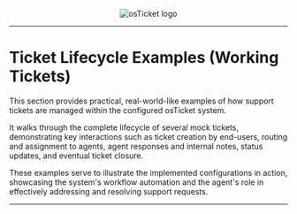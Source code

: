 <p align="center">
  <img src="https://i.imgur.com/Clzj7Xs.png" alt="osTicket logo"/>
</p>

---

# Ticket Lifecycle Examples (Working Tickets)

This section provides practical, real-world-like examples of how support tickets are managed within the configured osTicket system. 

It walks through the complete lifecycle of several mock tickets, demonstrating key interactions such as ticket creation by end-users, routing and assignment to agents, agent responses and internal notes, status updates, and eventual ticket closure. 

These examples serve to illustrate the implemented configurations in action, showcasing the system's workflow automation and the agent's role in effectively addressing and resolving support requests. 

---

